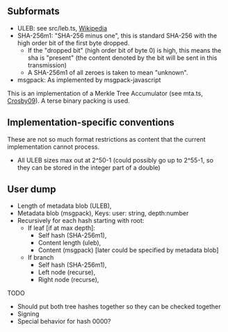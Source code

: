 ## Subformats

* ULEB: see src/leb.ts, [Wikipedia](https://en.wikipedia.org/wiki/LEB128)
* SHA-256m1: "SHA-256 minus one", this is standard SHA-256 with the high order bit of the first byte dropped.
	* If the "dropped bit" (high order bit of byte 0) is high, this means the sha is "present" (the content denoted by the bit will be sent in this transmission)
	* A SHA-256m1 of all zeroes is taken to mean "unknown".
* msgpack: As implemented by msgpack-javascript

This is an implementation of a Merkle Tree Accumulator (see mta.ts, [Crosby09](https://www.usenix.org/legacy/events/sec09/tech/full_papers/crosby.pdf)). A terse binary packing is used.

## Implementation-specific conventions

These are not so much format restrictions as content that the current implementation cannot process.

* All ULEB sizes max out at 2^50-1 (could possibly go up to  2^55-1, so they can be stored in the integer part of a double)

## User dump

- Length of metadata blob (ULEB),
- Metadata blob (msgpack),
	Keys: user: string, depth:number
- Recursively for each hash starting with root:
	- If leaf [if at max depth]:
		- Self hash (SHA-256m1),
		- Content length (uleb),
		- Content (msgpack) [later could be specified by metadata blob]
	- If branch
		- Self hash (SHA-256m1),
		- Left node (recurse),
		- Right node (recurse),

TODO

* Should put both tree hashes together so they can be checked together
* Signing
* Special behavior for hash 0000?
